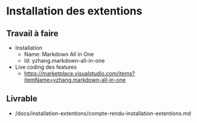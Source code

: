 # Installation des extentions

## Travail à faire
- Installation 
  - Name: Markdown All in One
  - Id: yzhang.markdown-all-in-one
- Live coding des features
  - https://marketplace.visualstudio.com/items?itemName=yzhang.markdown-all-in-one

## Livrable

- /docs/installation-extentions/compte-rendu-installation-extentions.md


